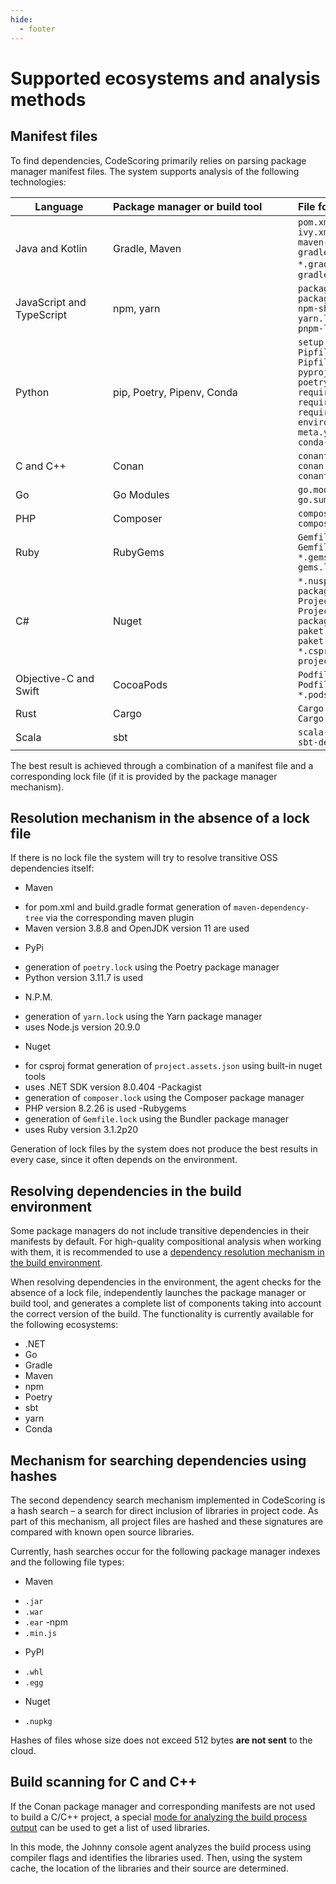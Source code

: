 ```yaml
---
hide:
  - footer
---
```

# Supported ecosystems and analysis methods

## Manifest files

To find dependencies, CodeScoring primarily relies on parsing package manager manifest files. The system supports analysis of the following technologies:

Language <div style="width:140px">| Package manager or build tool <div style="width:280px"> | File format <div style="width:250px"> |
----------------| :---------------- | :---------- |
Java and Kotlin | Gradle, Maven | `pom.xml`<br/>`ivy.xml`<br/>`maven-dependency-tree.txt`<br/>`gradle-dependency-tree.txt`<br/>`*.gradle`< br/>`*.gradle.kts`<br/> `gradle.lockfile`|
JavaScript and TypeScript | npm, yarn | `package.json`<br/>`package-lock.json` <br/>`npm-shrinkwrap.json`<br/>`yarn.lock`<br/>`pnpm-lock.yaml`|
Python                      |    pip, Poetry, Pipenv, Conda    |  `setup.py`<br/>`Pipfile`<br/>`Pipfile.lock`<br/>`pyproject.toml`<br/>`poetry.lock`<br/>`requirements.txt`<br/>`requirements.pip`<br/>`requires.txt`<br/>`environment.yml`<br/>`meta.yml`<br/>`conda-lock.yml` |
C and C++ | Conan | `conanfile.txt`<br/>`conan.lock`<br/>`conanfile.py`|
Go | Go Modules | `go.mod`<br/>`go.sum` |
PHP | Composer | `composer.json`<br/>`composer.lock`|
Ruby | RubyGems | `Gemfile`<br/>`Gemfile.lock`<br/>`*.gemspec`<br/>`gems.locked`|
C# | Nuget | `*.nuspec`<br/>`packages.lock.json`<br/>`Project.json`<br/>`Project.lock.json`<br/>`packages.config`<br/>`paket.dependencies`<br/>`paket.lock`<br/>`*.csproj`<br/>`project.assets.json`|
Objective-C and Swift | CocoaPods | `Podfile`<br/>`Podfile.lock`<br/>`*.podspec`|
Rust | Cargo | `Cargo.lock`<br/>`Cargo.toml`|
Scala | sbt | `scala-dependency-tree.txt`<br/>`sbt-dependency-tree.txt`|


The best result is achieved through a combination of a manifest file and a corresponding lock file (if it is provided by the package manager mechanism).


## Resolution mechanism in the absence of a lock file

If there is no lock file the system will try to resolve transitive OSS dependencies itself:

- Maven
 + for pom.xml and build.gradle format generation of `maven-dependency-tree` via the corresponding maven plugin
 + Maven version 3.8.8 and OpenJDK version 11 are used
- PyPi
 + generation of `poetry.lock` using the Poetry package manager
 + Python version 3.11.7 is used
- N.P.M.
 + generation of `yarn.lock` using the Yarn package manager
 + uses Node.js version 20.9.0
- Nuget
 + for csproj format generation of `project.assets.json` using built-in nuget tools
 + uses .NET SDK version 8.0.404
-Packagist
 + generation of `composer.lock` using the Composer package manager
 + PHP version 8.2.26 is used
-Rubygems
 + generation of `Gemfile.lock` using the Bundler package manager
 + uses Ruby version 3.1.2p20

Generation of lock files by the system does not produce the best results in every case, since it often depends on the environment.

## Resolving dependencies in the build environment

Some package managers do not include transitive dependencies in their manifests by default. For high-quality compositional analysis when working with them, it is recommended to use a [dependency resolution mechanism in the build environment](/agent/resolve.en.md).

When resolving dependencies in the environment, the agent checks for the absence of a lock file, independently launches the package manager or build tool, and generates a complete list of components taking into account the correct version of the build. The functionality is currently available for the following ecosystems:

- .NET
- Go
- Gradle
- Maven
- npm
- Poetry
- sbt
- yarn
- Conda

## Mechanism for searching dependencies using hashes

The second dependency search mechanism implemented in CodeScoring is a hash search – a search for direct inclusion of libraries in project code. As part of this mechanism, all project files are hashed and these signatures are compared with known open source libraries.

Currently, hash searches occur for the following package manager indexes and the following file types:

- Maven
 + `.jar`
 + `.war`
 + `.ear`
-npm
 + `.min.js`
- PyPI
 + `.whl`
 + `.egg`
- Nuget
 + `.nupkg`


Hashes of files whose size does not exceed 512 bytes **are not sent** to the cloud.

## Build scanning for C and C++

If the Conan package manager and corresponding manifests are not used to build a C/C++ project, a special [mode for analyzing the build process output](/agent/scan-build.en) can be used to get a list of used libraries.

In this mode, the Johnny console agent analyzes the build process using compiler flags and identifies the libraries used. Then, using the system cache, the location of the libraries and their source are determined.
